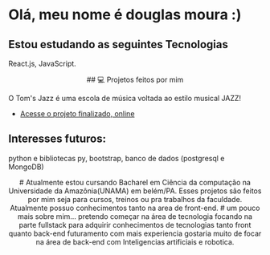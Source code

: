 # Olá, meu nome é douglas moura :)

## Estou estudando as seguintes Tecnologias
React.js, JavaScript.
<p align='center'>
## 💻 Projetos feitos por mim
</p>

O Tom's Jazz é uma escola de música voltada ao estilo musical JAZZ!

- [Acesse o projeto finalizado, online](https://maykbrito.github.io/devlinks)

## Interesses futuros: 
python e bibliotecas py,
bootstrap,
banco de dados (postgresql e MongoDB)

<p align='center'>
# Atualmente estou cursando Bacharel em Ciência da computação na Universidade da Amazônia(UNAMA) em belém/PA.
Esses projetos são feitos por mim seja para cursos, treinos ou pra trabalhos da faculdade.
Atualmente possuo conhecimentos tanto na area de front-end.
# um pouco mais sobre mim...
pretendo começar na área de tecnologia focando na parte fullstack para adquirir conhecimentos de tecnologias tanto front quanto back-end
futuramento com mais experiencia gostaria muito de focar na área de back-end com Inteligencias artificiais e robotica.
</p>

